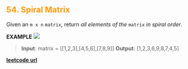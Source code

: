 <h2 style="color:#F90;">54. Spiral Matrix</h2>

Given an `m x n` `matrix`, return _all elements of the_ `matrix` _in spiral order_.

**EXAMPLE**
<img src="https://assets.leetcode.com/uploads/2020/11/13/spiral1.jpg"></img>
>**Input**: matrix = \[[1,2,3],[4,5,6],[7,8,9]]
**Output**: [1,2,3,6,9,8,7,4,5]


**[leetcode url](https://leetcode.com/problems/spiral-matrix/description/)**
